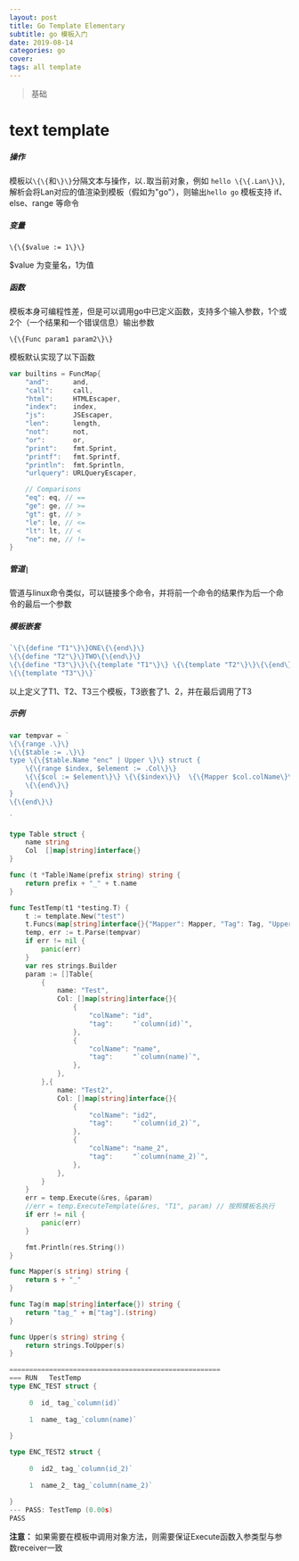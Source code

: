 ```yaml
---
layout: post
title: Go Template Elementary
subtitle: go 模板入门
date: 2019-08-14
categories: go
cover: 
tags: all template
---
```


> 基础

# text template
##### 操作
模板以`\{\{`和`\}\}`分隔文本与操作，以`.`取当前对象，例如
`hello \{\{.Lan\}\}`,解析会将Lan对应的值渲染到模板（假如为"go"），则输出`hello go`
模板支持 if、else、range 等命令
##### 变量
`\{\{$value := 1\}\}`

$value 为变量名，1为值

##### 函数
模板本身可编程性差，但是可以调用go中已定义函数，支持多个输入参数，1个或2个（一个结果和一个错误信息）输出参数

`\{\{Func param1 param2\}\}`

模板默认实现了以下函数
```go
var builtins = FuncMap{
	"and":      and,
	"call":     call,
	"html":     HTMLEscaper,
	"index":    index,
	"js":       JSEscaper,
	"len":      length,
	"not":      not,
	"or":       or,
	"print":    fmt.Sprint,
	"printf":   fmt.Sprintf,
	"println":  fmt.Sprintln,
	"urlquery": URLQueryEscaper,

	// Comparisons
	"eq": eq, // ==
	"ge": ge, // >=
	"gt": gt, // >
	"le": le, // <=
	"lt": lt, // <
	"ne": ne, // !=
}
```

##### 管道`|` 
管道与linux命令类似，可以链接多个命令，并将前一个命令的结果作为后一个命令的最后一个参数

##### 模板嵌套
```go
`\{\{define "T1"\}\}ONE\{\{end\}\}
\{\{define "T2"\}\}TWO\{\{end\}\}
\{\{define "T3"\}\}\{\{template "T1"\}\} \{\{template "T2"\}\}\{\{end\}\}
\{\{template "T3"\}\}`
```
以上定义了T1、T2、T3三个模板，T3嵌套了1、2，并在最后调用了T3

##### 示例
```go
var tempvar = `
\{\{range .\}\}
\{\{$table := .\}\}
type \{\{$table.Name "enc" | Upper \}\} struct {
	\{\{range $index, $element := .Col\}\}
	\{\{$col := $element\}\} \{\{$index\}\}  \{\{Mapper $col.colName\}\} \{\{Tag $col\}\}
	\{\{end\}\}
}
\{\{end\}\}

`

type Table struct {
	name string
	Col  []map[string]interface{}
}

func (t *Table)Name(prefix string) string {
	return prefix + "_" + t.name
}

func TestTemp(t1 *testing.T) {
	t := template.New("test")
	t.Funcs(map[string]interface{}{"Mapper": Mapper, "Tag": Tag, "Upper": Upper})
	temp, err := t.Parse(tempvar)
	if err != nil {
		panic(err)
	}
	var res strings.Builder
	param := []Table{
		{
			name: "Test",
			Col: []map[string]interface{}{
				{
					"colName": "id",
					"tag":     "`column(id)`",
				},
				{
					"colName": "name",
					"tag":     "`column(name)`",
				},
			},
		},{
			name: "Test2",
			Col: []map[string]interface{}{
				{
					"colName": "id2",
					"tag":     "`column(id_2)`",
				},
				{
					"colName": "name_2",
					"tag":     "`column(name_2)`",
				},
			},
		}
	}
	err = temp.Execute(&res, &param)
	//err = temp.ExecuteTemplate(&res, "T1", param) // 按照模板名执行
	if err != nil {
		panic(err)
	}

	fmt.Println(res.String())
}

func Mapper(s string) string {
	return s + "_"
}

func Tag(m map[string]interface{}) string {
	return "tag_" + m["tag"].(string)
}

func Upper(s string) string {
	return strings.ToUpper(s)
}

=====================================================
=== RUN   TestTemp
type ENC_TEST struct {
	
	 0  id_ tag_`column(id)`
	
	 1  name_ tag_`column(name)`
	
}

type ENC_TEST2 struct {
	
	 0  id2_ tag_`column(id_2)`
	
	 1  name_2_ tag_`column(name_2)`
	
}
--- PASS: TestTemp (0.00s)
PASS
```

**注意：** 如果需要在模板中调用对象方法，则需要保证Execute函数入参类型与参数receiver一致